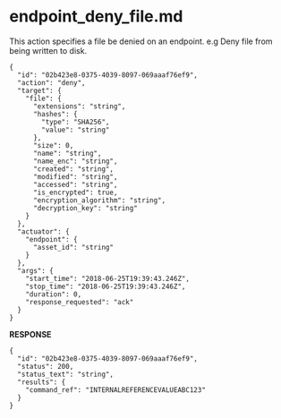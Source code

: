 
# endpoint_deny_file.md

This action specifies a file be denied on an endpoint. e.g Deny file from being written to disk.

```
{
  "id": "02b423e8-0375-4039-8097-069aaaf76ef9",
  "action": "deny",
  "target": {
    "file": {
      "extensions": "string",
      "hashes": {
        "type": "SHA256",
        "value": "string"
      },
      "size": 0,
      "name": "string",
      "name_enc": "string",
      "created": "string",
      "modified": "string",
      "accessed": "string",
      "is_encrypted": true,
      "encryption_algorithm": "string",
      "decryption_key": "string"
    }
  },
  "actuator": {
    "endpoint": {
      "asset_id": "string"
    }
  },
  "args": {
    "start_time": "2018-06-25T19:39:43.246Z",
    "stop_time": "2018-06-25T19:39:43.246Z",
    "duration": 0,
    "response_requested": "ack"
  }
}
```

**RESPONSE**

```
{
  "id": "02b423e8-0375-4039-8097-069aaaf76ef9",
  "status": 200,
  "status_text": "string",
  "results": {
    "command_ref": "INTERNALREFERENCEVALUEABC123"
  }
}
```

